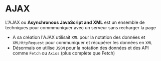 # AJAX
L'AJAX ou **Asynchronous JavaScript and XML** est un ensemble de techniques pour commmuniquer avec un serveur sans recharger la page
- A sa création l'AJAX utilisait ``XML`` pour la notation des données et ``XMLHttpRequest`` pour communiquer et récupérer les données en ``XML``
- Désormais on utilise ``JSON`` pour la notation des données et des API comme ``Fetch`` ou ``Axios`` (plus complète que Fetch)